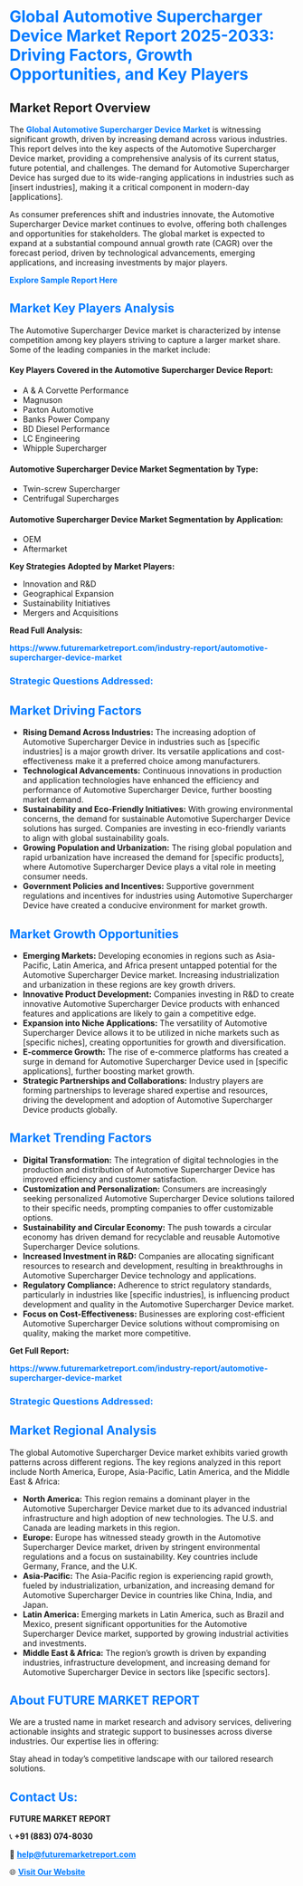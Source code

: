 <h1 style="color: #007BFF;">Global Automotive Supercharger Device Market Report 2025-2033: Driving Factors, Growth Opportunities, and Key Players</h1>

<section id="overview">
<h2>Market Report Overview</h2>
<p>The <a href="https://www.futuremarketreport.com/industry-report/automotive-supercharger-device-market" style="color: #007BFF; text-decoration: none;"><strong>Global Automotive Supercharger Device Market</strong></a> is witnessing significant growth, driven by increasing demand across various industries. This report delves into the key aspects of the Automotive Supercharger Device market, providing a comprehensive analysis of its current status, future potential, and challenges. The demand for Automotive Supercharger Device has surged due to its wide-ranging applications in industries such as [insert industries], making it a critical component in modern-day [applications].</p>
<p>As consumer preferences shift and industries innovate, the Automotive Supercharger Device market continues to evolve, offering both challenges and opportunities for stakeholders. The global market is expected to expand at a substantial compound annual growth rate (CAGR) over the forecast period, driven by technological advancements, emerging applications, and increasing investments by major players.</p>
</section>

<section id="overview">
<p><a href="https://www.futuremarketreport.com/request-sample/reportId=55065" style="color: #007BFF; text-decoration: none;"><strong>Explore Sample Report Here</strong></a></p>
</section>

<section id="key-players">
<h2 style="color: #007BFF;">Market Key Players Analysis</h2>
<p>The Automotive Supercharger Device market is characterized by intense competition among key players striving to capture a larger market share. Some of the leading companies in the market include:</p>
<h4>Key Players Covered in the Automotive Supercharger Device Report:</h4>
<ul><li>A &amp; A Corvette Performance</li><li>Magnuson</li><li>Paxton Automotive</li><li>Banks Power Company</li><li>BD Diesel Performance</li><li>LC Engineering</li><li>Whipple Supercharger</li></ul>
<h4>Automotive Supercharger Device Market Segmentation by Type:</h4>
<ul><li>Twin-screw Supercharger</li><li>Centrifugal Supercharges</li></ul>

<h4>Automotive Supercharger Device Market Segmentation by Application:</h4>
<ul><li>OEM</li><li>Aftermarket</li></ul>
<p><strong>Key Strategies Adopted by Market Players:</strong></p>
<ul>
<li>Innovation and R&D</li>
<li>Geographical Expansion</li>
<li>Sustainability Initiatives</li>
<li>Mergers and Acquisitions</li>
</ul>
</section>

<section>
<p><strong>Read Full Analysis: </strong></p><a href="https://www.futuremarketreport.com/industry-report/automotive-supercharger-device-market" style="color: #007BFF; text-decoration: none;"><strong>https://www.futuremarketreport.com/industry-report/automotive-supercharger-device-market</strong></a>
<h3 style="color: #007BFF;">Strategic Questions Addressed:</h3>
</section>

<section id="driving-factors">
<h2 style="color: #007BFF;">Market Driving Factors</h2>
<ul>
<li><strong>Rising Demand Across Industries:</strong> The increasing adoption of Automotive Supercharger Device in industries such as [specific industries] is a major growth driver. Its versatile applications and cost-effectiveness make it a preferred choice among manufacturers.</li>
<li><strong>Technological Advancements:</strong> Continuous innovations in production and application technologies have enhanced the efficiency and performance of Automotive Supercharger Device, further boosting market demand.</li>
<li><strong>Sustainability and Eco-Friendly Initiatives:</strong> With growing environmental concerns, the demand for sustainable Automotive Supercharger Device solutions has surged. Companies are investing in eco-friendly variants to align with global sustainability goals.</li>
<li><strong>Growing Population and Urbanization:</strong> The rising global population and rapid urbanization have increased the demand for [specific products], where Automotive Supercharger Device plays a vital role in meeting consumer needs.</li>
<li><strong>Government Policies and Incentives:</strong> Supportive government regulations and incentives for industries using Automotive Supercharger Device have created a conducive environment for market growth.</li>
</ul>
</section>

<section id="growth-opportunities">
<h2 style="color: #007BFF;">Market Growth Opportunities</h2>
<ul>
<li><strong>Emerging Markets:</strong> Developing economies in regions such as Asia-Pacific, Latin America, and Africa present untapped potential for the Automotive Supercharger Device market. Increasing industrialization and urbanization in these regions are key growth drivers.</li>
<li><strong>Innovative Product Development:</strong> Companies investing in R&D to create innovative Automotive Supercharger Device products with enhanced features and applications are likely to gain a competitive edge.</li>
<li><strong>Expansion into Niche Applications:</strong> The versatility of Automotive Supercharger Device allows it to be utilized in niche markets such as [specific niches], creating opportunities for growth and diversification.</li>
<li><strong>E-commerce Growth:</strong> The rise of e-commerce platforms has created a surge in demand for Automotive Supercharger Device used in [specific applications], further boosting market growth.</li>
<li><strong>Strategic Partnerships and Collaborations:</strong> Industry players are forming partnerships to leverage shared expertise and resources, driving the development and adoption of Automotive Supercharger Device products globally.</li>
</ul>
</section>

<section id="trending-factors">
<h2 style="color: #007BFF;">Market Trending Factors</h2>
<ul>
<li><strong>Digital Transformation:</strong> The integration of digital technologies in the production and distribution of Automotive Supercharger Device has improved efficiency and customer satisfaction.</li>
<li><strong>Customization and Personalization:</strong> Consumers are increasingly seeking personalized Automotive Supercharger Device solutions tailored to their specific needs, prompting companies to offer customizable options.</li>
<li><strong>Sustainability and Circular Economy:</strong> The push towards a circular economy has driven demand for recyclable and reusable Automotive Supercharger Device solutions.</li>
<li><strong>Increased Investment in R&D:</strong> Companies are allocating significant resources to research and development, resulting in breakthroughs in Automotive Supercharger Device technology and applications.</li>
<li><strong>Regulatory Compliance:</strong> Adherence to strict regulatory standards, particularly in industries like [specific industries], is influencing product development and quality in the Automotive Supercharger Device market.</li>
<li><strong>Focus on Cost-Effectiveness:</strong> Businesses are exploring cost-efficient Automotive Supercharger Device solutions without compromising on quality, making the market more competitive.</li>
</ul>
</section>

<section>
<p><strong>Get Full Report: </strong></p><a href="https://www.futuremarketreport.com/industry-report/automotive-supercharger-device-market" style="color: #007BFF; text-decoration: none;"><strong>https://www.futuremarketreport.com/industry-report/automotive-supercharger-device-market</strong></a>
<h3 style="color: #007BFF;">Strategic Questions Addressed:</h3>
</section>


<section id="regional-analysis">
<h2 style="color: #007BFF;">Market Regional Analysis</h2>
<p>The global Automotive Supercharger Device market exhibits varied growth patterns across different regions. The key regions analyzed in this report include North America, Europe, Asia-Pacific, Latin America, and the Middle East & Africa:</p>
<ul>
<li><strong>North America:</strong> This region remains a dominant player in the Automotive Supercharger Device market due to its advanced industrial infrastructure and high adoption of new technologies. The U.S. and Canada are leading markets in this region.</li>
<li><strong>Europe:</strong> Europe has witnessed steady growth in the Automotive Supercharger Device market, driven by stringent environmental regulations and a focus on sustainability. Key countries include Germany, France, and the U.K.</li>
<li><strong>Asia-Pacific:</strong> The Asia-Pacific region is experiencing rapid growth, fueled by industrialization, urbanization, and increasing demand for Automotive Supercharger Device in countries like China, India, and Japan.</li>
<li><strong>Latin America:</strong> Emerging markets in Latin America, such as Brazil and Mexico, present significant opportunities for the Automotive Supercharger Device market, supported by growing industrial activities and investments.</li>
<li><strong>Middle East & Africa:</strong> The region’s growth is driven by expanding industries, infrastructure development, and increasing demand for Automotive Supercharger Device in sectors like [specific sectors].</li>
</ul>
</section>

<footer>
<h2 style="color: #007BFF;">About FUTURE MARKET REPORT</h2>
<p>We are a trusted name in market research and advisory services, delivering actionable insights and strategic support to businesses across diverse industries. Our expertise lies in offering:</p>

<p>Stay ahead in today’s competitive landscape with our tailored research solutions.</p>

<h2 style="color: #007BFF;">Contact Us:</h2>
<p><strong>FUTURE MARKET REPORT</strong></p>
<p>📞 <strong>+91 (883) 074-8030</strong></p>
<p>📧 <strong><a href="mailto:help@futuremarketreport.com" style="color: #007BFF;">help@futuremarketreport.com</a></strong></p>
<p>🌐 <strong><a href="https://www.futuremarketreport.com/" style="color: #007BFF;">Visit Our Website</a></strong></p>
</footer>